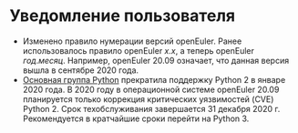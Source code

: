 # Уведомление пользователя

- Изменено правило нумерации версий openEuler. Ранее использовалось правило openEuler _x.x_, а теперь openEuler *год*._месяц_. Например, openEuler 20.09 означает, что данная версия вышла в сентябре 2020 года.
- [Основная группа Python](https://www.python.org/dev/peps/pep-0373/#update) прекратила поддержку Python 2 в январе 2020 года. В 2020 году в операционной системе openEuler 20.09 планируется только коррекция критических уязвимостей (CVE) Python 2. Срок техобслуживания завершается 31 декабря 2020 г. Рекомендуется в кратчайшие сроки перейти на Python 3.